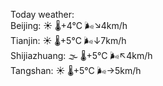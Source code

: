 Today weather:  
Beijing: ☀️   🌡️+4°C 🌬️↘4km/h  
Tianjin: ☀️   🌡️+5°C 🌬️↓7km/h  
Shijiazhuang: 🌫  🌡️+5°C 🌬️↖4km/h  
Tangshan: ☀️   🌡️+5°C 🌬️→5km/h  
